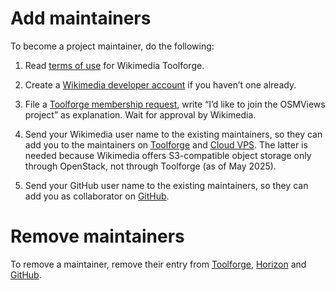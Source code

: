 # Add maintainers

To become a project maintainer, do the following:

1. Read [terms of use](https://wikitech.wikimedia.org/wiki/Help:Toolforge/Quickstart#Read_and_agree_to_terms_of_use) for Wikimedia Toolforge.

2. Create a [Wikimedia developer account](https://toolsadmin.wikimedia.org/register/) if you haven’t one already.

3. File a [Toolforge membership request](https://toolsadmin.wikimedia.org/tools/), write “I’d like to join the OSMViews project” as explanation. Wait for approval by Wikimedia.

4. Send your Wikimedia user name to the existing maintainers, so they
   can add you to the maintainers on
   [Toolforge](https://toolsadmin.wikimedia.org/tools/id/osmviews/maintainers/)   and [Cloud VPS](https://horizon.wikimedia.org/project/member/). The latter
   is needed because Wikimedia offers S3-compatible object storage only
   through OpenStack, not through Toolforge (as of May 2025).

5. Send your GitHub user name to the existing maintainers, so they
   can add you as collaborator on
   [GitHub](https://github.com/brawer/osmviews/settings/access).


# Remove maintainers

To remove a maintainer, remove their entry from [Toolforge](https://toolsadmin.wikimedia.org/tools/id/osmviews/maintainers/), [Horizon](https://horizon.wikimedia.org/project/member/) and [GitHub](https://github.com/brawer/osmviews/settings/access).


